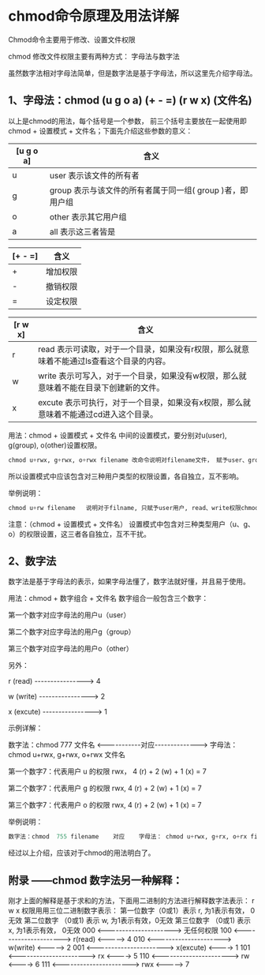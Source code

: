 # chmod命令原理及用法详解

Chmod命令主要用于修改、设置文件权限

chmod 修改文件权限主要有两种方式： 字母法与数字法

虽然数字法相对字母法简单，但是数字法是基于字母法，所以这里先介绍字母法。

## 1、字母法：chmod  (u g o a)  (+ - =)  (r w x)  (文件名)

以上是chmod的用法，每个括号是一个参数， 前三个括号主要放在一起使用即 chmod + 设置模式 + 文件名；下面先介绍这些参数的意义：

| [u g o a] | 含义                                                      |
| --------- | --------------------------------------------------------- |
| u         | user 表示该文件的所有者                                   |
| g         | group 表示与该文件的所有者属于同一组( group )者，即用户组 |
| o         | other 表示其它用户组                                      |
| a         | all 表示这三者皆是                                        |

| [+  -  =] | 含义     |
| --------- | -------- |
| +         | 增加权限 |
| -         | 撤销权限 |
| =         | 设定权限 |

| [r  w  x] | 含义                                                         |
| --------- | ------------------------------------------------------------ |
| r         | read 表示可读取，对于一个目录，如果没有r权限，那么就意味着不能通过ls查看这个目录的内容。 |
| w         | write 表示可写入，对于一个目录，如果没有w权限，那么就意味着不能在目录下创建新的文件。 |
| x         | excute 表示可执行，对于一个目录，如果没有x权限，那么就意味着不能通过cd进入这个目录。 |

用法：chmod + 设置模式 + 文件名
中间的设置模式，要分别对u(user), g(group), o(other)设置权限。

```python
chmod u+rwx, g+rwx, o+rwx filename 改命令说明对filename文件， 赋予user、group、other均有read、write、excute的权限
```

所以设置模式中应该包含对三种用户类型的权限设置，各自独立，互不影响。

举例说明：

```python
chmod u+rw filename   说明对于filname, 只赋予user用户, read、write权限chmod u+rwx, g+rw  filename  说明对filename，赋予user用户read、write、excute权限；赋予group用户read、write权限
```

注意：（chmod + 设置模式 + 文件名）   设置模式中包含对三种类型用户（u、g、o）的权限设置，这三者各自独立，互不干扰。

## 2、数字法

数字法是基于字母法的表示，如果字母法懂了，数字法就好懂，并且易于使用。

用法：chmod + 数字组合 + 文件名
数字组合一般包含三个数字：

第一个数字对应字母法的用户u（user）

第二个数字对应字母法的用户g（group）

第三个数字对应字母法的用户o（other）

另外：

r  (read)   ---------------->  4

w (write)   ---------------->  2

x (excute)  ---------------->  1

示例详解：

数字法：chmod  777  文件名  <-----------对应-------------->   字母法： chmod u+rwx, g+rwx, o+rwx  文件名 

第一个数字7：代表用户 u 的权限 rwx， 4 (r) + 2 (w) + 1 (x) =  7

第二个数字7：代表用户 g 的权限 rwx,   4 (r) + 2 (w) + 1 (x) =  7

第三个数字7：代表用户 o 的权限 rwx,   4 (r) + 2 (w) + 1 (x) =  7


举例说明：

```python
数字法：chmod  755 filename    对应    字母法： chmod u+rwx, g+rx, o+rx filename数字法：chmod  751 filename    对应    字母法： chmod u+rwx, g+rx, o+x  filename数字法：chmod  765 filename    对应    字母法： chmod u+rwx, g+rw, o+rx filename
```

经过以上介绍，应该对于chmod的用法明白了。

## 附录 ——chmod 数字法另一种解释：

 刚才上面的解释是基于求和的方法，下面用二进制的方法进行解释数字法表示：
r  w  x 权限用用三位二进制数字表示：
第一位数字（0或1）表示 r, 为1表示有效， 0无效
第二位数字 （0或1) 表示 w, 为1表示有效，0无效
第三位数字 （0或1) 表示 x, 为1表示有效， 0无效
000  <--------------------->   无任何权限
100  <--------------------->   r(read)    <-----> 4
010  <--------------------->   w(write)   <-----> 2
001 <---------------------->   x(excute)  <---->  1
101 <---------------------->   rx        <---->  5
110 <---------------------->   rw       <---->  6
111 <---------------------->   rwx      <-----> 7